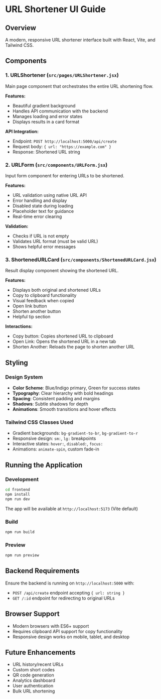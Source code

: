 # URL Shortener UI Guide

## Overview
A modern, responsive URL shortener interface built with React, Vite, and Tailwind CSS.

## Components

### 1. **URLShortener** (`src/pages/URLShortener.jsx`)
Main page component that orchestrates the entire URL shortening flow.

**Features:**
- Beautiful gradient background
- Handles API communication with the backend
- Manages loading and error states
- Displays results in a card format

**API Integration:**
- Endpoint: `POST http://localhost:5000/api/create`
- Request body: `{ url: "https://example.com" }`
- Response: Shortened URL string

### 2. **URLForm** (`src/components/URLForm.jsx`)
Input form component for entering URLs to be shortened.

**Features:**
- URL validation using native URL API
- Error handling and display
- Disabled state during loading
- Placeholder text for guidance
- Real-time error clearing

**Validation:**
- Checks if URL is not empty
- Validates URL format (must be valid URL)
- Shows helpful error messages

### 3. **ShortenedURLCard** (`src/components/ShortenedURLCard.jsx`)
Result display component showing the shortened URL.

**Features:**
- Displays both original and shortened URLs
- Copy to clipboard functionality
- Visual feedback when copied
- Open link button
- Shorten another button
- Helpful tip section

**Interactions:**
- Copy button: Copies shortened URL to clipboard
- Open Link: Opens the shortened URL in a new tab
- Shorten Another: Reloads the page to shorten another URL

## Styling

### Design System
- **Color Scheme**: Blue/Indigo primary, Green for success states
- **Typography**: Clear hierarchy with bold headings
- **Spacing**: Consistent padding and margins
- **Shadows**: Subtle shadows for depth
- **Animations**: Smooth transitions and hover effects

### Tailwind CSS Classes Used
- Gradient backgrounds: `bg-gradient-to-br`, `bg-gradient-to-r`
- Responsive design: `sm:`, `lg:` breakpoints
- Interactive states: `hover:`, `disabled:`, `focus:`
- Animations: `animate-spin`, custom fade-in

## Running the Application

### Development
```bash
cd frontend
npm install
npm run dev
```

The app will be available at `http://localhost:5173` (Vite default)

### Build
```bash
npm run build
```

### Preview
```bash
npm run preview
```

## Backend Requirements

Ensure the backend is running on `http://localhost:5000` with:
- `POST /api/create` endpoint accepting `{ url: string }`
- `GET /:id` endpoint for redirecting to original URLs

## Browser Support
- Modern browsers with ES6+ support
- Requires clipboard API support for copy functionality
- Responsive design works on mobile, tablet, and desktop

## Future Enhancements
- URL history/recent URLs
- Custom short codes
- QR code generation
- Analytics dashboard
- User authentication
- Bulk URL shortening

